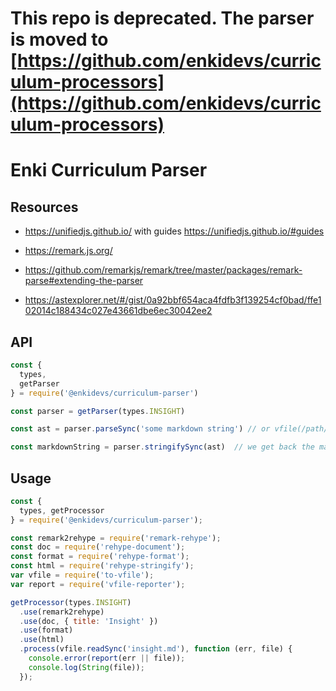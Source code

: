 # This repo is deprecated. The parser is moved to [https://github.com/enkidevs/curriculum-processors](https://github.com/enkidevs/curriculum-processors)

# Enki Curriculum Parser

## Resources

* https://unifiedjs.github.io/ with guides https://unifiedjs.github.io/#guides

* https://remark.js.org/

* https://github.com/remarkjs/remark/tree/master/packages/remark-parse#extending-the-parser

* https://astexplorer.net/#/gist/0a92bbf654aca4fdfb3f139254cf0bad/ffe102014c188434c027e43661dbe6ec30042ee2

## API

```js
const {
  types,
  getParser
} = require('@enkidevs/curriculum-parser')

const parser = getParser(types.INSIGHT)

const ast = parser.parseSync('some markdown string') // or vfile(/path/to/markdown-file)

const markdownString = parser.stringifySync(ast)  // we get back the markdown string
```

## Usage

```js
const {
  types, getProcessor
} = require('@enkidevs/curriculum-parser');

const remark2rehype = require('remark-rehype');
const doc = require('rehype-document');
const format = require('rehype-format');
const html = require('rehype-stringify');
var vfile = require('to-vfile');
var report = require('vfile-reporter');

getProcessor(types.INSIGHT)
  .use(remark2rehype)
  .use(doc, { title: 'Insight' })
  .use(format)
  .use(html)
  .process(vfile.readSync('insight.md'), function (err, file) {
    console.error(report(err || file));
    console.log(String(file));
  });
```
